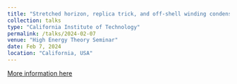 ```yaml
---
title: "Stretched horizon, replica trick, and off-shell winding condensate, and all that"
collection: talks
type: "California Institute of Technology"
permalink: /talks/2024-02-07
venue: "High Energy Theory Seminar"
date: Feb 7, 2024
location: "California, USA"
---
```


[More information here](https://www.theory.caltech.edu/seminars)
